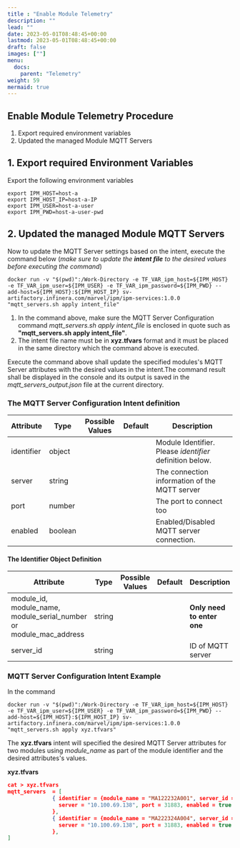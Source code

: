 ```yaml
---
title : "Enable Module Telemetry"
description: ""
lead: ""
date: 2023-05-01T08:48:45+00:00
lastmod: 2023-05-01T08:48:45+00:00
draft: false
images: [""]
menu:
  docs:
    parent: "Telemetry"
weight: 59
mermaid: true
---
```

## Enable Module Telemetry Procedure

1. Export required environment variables
2. Updated the managed Module MQTT Servers

## 1. Export required Environment Variables

Export the following environment variables
```code
export IPM_HOST=host-a
export IPM_HOST_IP=host-a-IP
export IPM_USER=host-a-user
export IPM_PWD=host-a-user-pwd
```

## 2. Updated the managed Module MQTT Servers

Now to update the MQTT Server settings based on the intent, execute the command below (*make sure to update the **intent file** to the desired values before executing the command*)

```code
docker run -v "$(pwd)":/Work-Directory -e TF_VAR_ipm_host=${IPM_HOST} -e TF_VAR_ipm_user=${IPM_USER} -e TF_VAR_ipm_password=${IPM_PWD} --add-host=${IPM_HOST}:${IPM_HOST_IP} sv-artifactory.infinera.com/marvel/ipm/ipm-services:1.0.0 "mqtt_servers.sh apply intent_file"
```
1. In the command above, make sure the MQTT Server Configuration command *mqtt_servers.sh apply intent_file*  is enclosed in quote such as **"mqtt_servers.sh apply intent_file"**.
2. The intent file name must be in **xyz.tfvars** format and it must be placed in the same directory which the command above is executed.

Execute the command above shall update the specified modules's MQTT Server attributes with the desired values in the intent.The command result shall be displayed in the console and its output is saved in the *mqtt_servers_output.json* file at the current directory.


### The MQTT Server Configuration Intent definition

| Attribute               | Type   | Possible Values     | Default   | Description                                   |
|-------------------------|--------|---------------------|-----------|-----------------------------------------------|
| identifier              | object |                 |           | Module Identifier. Please *identifier* definition below.    |
| server            | string |         |           |  The connection information of the MQTT server |
| port            | number |         |           | The port to connect too |
| enabled              | boolean |   |           |  Enabled/Disabled MQTT server connection.  |

#### The Identifier Object Definition
| Attribute               | Type   | Possible Values | Default   | Description                                   |
|-------------------------|--------|-----------------|-----------|-----------------------------------------------|
| module_id, module_name, module_serial_number or module_mac_address | string |  |  | **Only need to enter one**    |
| server_id                   | string |               |           | ID of MQTT server |

### MQTT Server Configuration Intent Example
In the command 
```code
docker run -v "$(pwd)":/Work-Directory -e TF_VAR_ipm_host=${IPM_HOST} -e TF_VAR_ipm_user=${IPM_USER} -e TF_VAR_ipm_password=${IPM_PWD} --add-host=${IPM_HOST}:${IPM_HOST_IP} sv-artifactory.infinera.com/marvel/ipm/ipm-services:1.0.0 "mqtt_servers.sh apply xyz.tfvars"
```
 The **xyz.tfvars** intent will specified the desired MQTT Server attributes for two modules using *module_name* as part of the module identifier and the desired attributes's values.

**xyz.tfvars**
```json
cat > xyz.tfvars
mqtt_servers  = [
              { identifier = {module_name = "MA122232A001", server_id = "1"},
                server = "10.100.69.138", port = 31883, enabled = true
              },
              { identifier = {module_name = "MA222324A004", server_id = "1"},
                server = "10.100.69.138", port = 31883, enabled = true
              },
]
```
